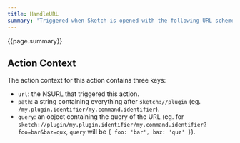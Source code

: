 ```yaml
---
title: HandleURL
summary: 'Triggered when Sketch is opened with the following URL scheme: `sketch://plugin/my.plugin.identifier/my.command.identifier`.'
---
```


{{page.summary}}

## Action Context

The action context for this action contains three keys:

- `url`: the NSURL that triggered this action.
- `path`: a string containing everything after `sketch://plugin` (eg. `/my.plugin.identifier/my.command.identifier`).
- `query`: an object containing the query of the URL (eg. for `sketch://plugin/my.plugin.identifier/my.command.identifier?foo=bar&baz=qux`, `query` will be `{ foo: 'bar', baz: 'quz' }`).
